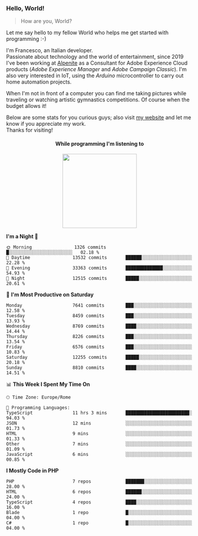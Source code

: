 ### Hello, World!

> How are you, World?

Let me say hello to my fellow World who helps me get started with programming :-)

I'm Francesco, an Italian developer.  
Passionate about technology and the world of entertainment, since 2019 I've been working at [Alpenite](https://www.alpenite.com) as a Consultant for Adobe Experience Cloud products (*Adobe Experience Manager* and *Adobe Campaign Classic*). I'm also very interested in IoT, using the *Arduino* microcontroller to carry out home automation projects.

When I'm not in front of a computer you can find me taking pictures while traveling or watching artistic gymnastics competitions. Of course when the budget allows it!

Below are some stats for you curious guys; also visit [my website](https://www.francescorega.eu) and let me know if you appreciate my work.  
Thanks for visiting!

<div align="center">
  <h4>While programming I'm listening to</h4>
  <a href="https://apps.francescorega.eu/now-playing/11147232609" target="_blank"><img src="https://apps.francescorega.eu/now-playing/11147232609" width="200"></a>
</div>

<!--START_SECTION:waka-->
**I'm a Night 🦉** 

```text
🌞 Morning                1326 commits        █░░░░░░░░░░░░░░░░░░░░░░░░   02.18 % 
🌆 Daytime                13532 commits       ██████░░░░░░░░░░░░░░░░░░░   22.28 % 
🌃 Evening                33363 commits       ██████████████░░░░░░░░░░░   54.93 % 
🌙 Night                  12515 commits       █████░░░░░░░░░░░░░░░░░░░░   20.61 % 
```
📅 **I'm Most Productive on Saturday** 

```text
Monday                   7641 commits        ███░░░░░░░░░░░░░░░░░░░░░░   12.58 % 
Tuesday                  8459 commits        ███░░░░░░░░░░░░░░░░░░░░░░   13.93 % 
Wednesday                8769 commits        ████░░░░░░░░░░░░░░░░░░░░░   14.44 % 
Thursday                 8226 commits        ███░░░░░░░░░░░░░░░░░░░░░░   13.54 % 
Friday                   6576 commits        ███░░░░░░░░░░░░░░░░░░░░░░   10.83 % 
Saturday                 12255 commits       █████░░░░░░░░░░░░░░░░░░░░   20.18 % 
Sunday                   8810 commits        ████░░░░░░░░░░░░░░░░░░░░░   14.51 % 
```


📊 **This Week I Spent My Time On** 

```text
🕑︎ Time Zone: Europe/Rome

💬 Programming Languages: 
TypeScript               11 hrs 3 mins       ████████████████████████░   94.03 % 
JSON                     12 mins             ░░░░░░░░░░░░░░░░░░░░░░░░░   01.73 % 
HTML                     9 mins              ░░░░░░░░░░░░░░░░░░░░░░░░░   01.33 % 
Other                    7 mins              ░░░░░░░░░░░░░░░░░░░░░░░░░   01.09 % 
JavaScript               6 mins              ░░░░░░░░░░░░░░░░░░░░░░░░░   00.85 % 
```

**I Mostly Code in PHP** 

```text
PHP                      7 repos             ███████░░░░░░░░░░░░░░░░░░   28.00 % 
HTML                     6 repos             ██████░░░░░░░░░░░░░░░░░░░   24.00 % 
TypeScript               4 repos             ████░░░░░░░░░░░░░░░░░░░░░   16.00 % 
Blade                    1 repo              █░░░░░░░░░░░░░░░░░░░░░░░░   04.00 % 
C#                       1 repo              █░░░░░░░░░░░░░░░░░░░░░░░░   04.00 % 
```




<!--END_SECTION:waka-->
